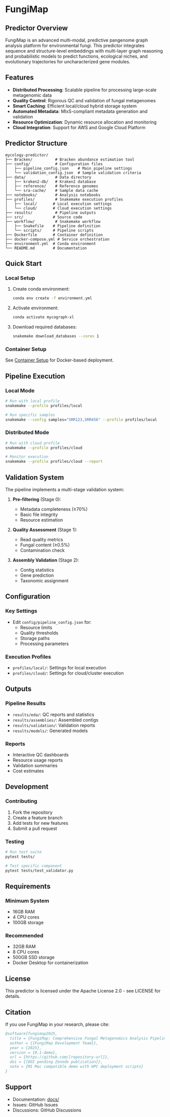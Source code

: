 # FungiMap

## Predictor Overview
FungiMap is an advanced multi-modal, predictive pangenome graph analysis platform for environmental fungi. This predictor integrates sequence and structure-level embeddings with multi-layer graph reasoning and probabilistic models to predict functions, ecological niches, and evolutionary trajectories for uncharacterized gene modules.

## Features

- **Distributed Processing**: Scalable pipeline for processing large-scale metagenomic data
- **Quality Control**: Rigorous QC and validation of fungal metagenomes
- **Smart Caching**: Efficient local/cloud hybrid storage system
- **Automated Metadata**: MIxS-compliant metadata generation and validation
- **Resource Optimization**: Dynamic resource allocation and monitoring
- **Cloud Integration**: Support for AWS and Google Cloud Platform

## Predictor Structure
```
mycology-predictor/
├── Bracken/          # Bracken abundance estimation tool
├── config/           # Configuration files
│   ├── pipeline_config.json    # Main pipeline settings
│   └── validation_config.json  # Sample validation criteria
├── data/             # Data directory
│   ├── kraken2-db/   # Kraken2 database
│   ├── reference/    # Reference genomes
│   └── sra-cache/    # Sample data cache
├── notebooks/        # Analysis notebooks
├── profiles/         # Snakemake execution profiles
│   ├── local/       # Local execution settings
│   └── cloud/       # Cloud execution settings
├── results/          # Pipeline outputs
├── src/             # Source code
├── workflow/         # Snakemake workflow
│   ├── Snakefile    # Pipeline definition
│   └── scripts/     # Pipeline scripts
├── Dockerfile       # Container definition
├── docker-compose.yml # Service orchestration
├── environment.yml  # Conda environment
└── README.md        # Documentation
```

## Quick Start

### Local Setup
1. Create conda environment:
   ```bash
   conda env create -f environment.yml
   ```
2. Activate environment:
   ```bash
   conda activate mycograph-xl
   ```
3. Download required databases:
   ```bash
   snakemake download_databases --cores 1
   ```

### Container Setup
See [Container Setup](DOCKER_SETUP.md) for Docker-based deployment.

## Pipeline Execution

### Local Mode
```bash
# Run with local profile
snakemake --profile profiles/local

# Run specific samples
snakemake --config samples="SRR123,SRR456" --profile profiles/local
```

### Distributed Mode
```bash
# Run with cloud profile
snakemake --profile profiles/cloud

# Monitor execution
snakemake --profile profiles/cloud --report
```

## Validation System

The pipeline implements a multi-stage validation system:

1. **Pre-filtering** (Stage 0):
   - Metadata completeness (≥70%)
   - Basic file integrity
   - Resource estimation

2. **Quality Assessment** (Stage 1):
   - Read quality metrics
   - Fungal content (≥0.5%)
   - Contamination check

3. **Assembly Validation** (Stage 2):
   - Contig statistics
   - Gene prediction
   - Taxonomic assignment

## Configuration

### Key Settings
- Edit `config/pipeline_config.json` for:
  - Resource limits
  - Quality thresholds
  - Storage paths
  - Processing parameters

### Execution Profiles
- `profiles/local/`: Settings for local execution
- `profiles/cloud/`: Settings for cloud/cluster execution

## Outputs

### Pipeline Results
- `results/eda/`: QC reports and statistics
- `results/assemblies/`: Assembled contigs
- `results/validation/`: Validation reports
- `results/models/`: Generated models

### Reports
- Interactive QC dashboards
- Resource usage reports
- Validation summaries
- Cost estimates

## Development

### Contributing
1. Fork the repository
2. Create a feature branch
3. Add tests for new features
4. Submit a pull request

### Testing
```bash
# Run test suite
pytest tests/

# Test specific component
pytest tests/test_validator.py
```

## Requirements

### Minimum System
- 16GB RAM
- 4 CPU cores
- 100GB storage

### Recommended
- 32GB RAM
- 8 CPU cores
- 500GB SSD storage
- Docker Desktop for containerization

## License
This predictor is licensed under the Apache License 2.0 - see LICENSE for details.

## Citation
If you use FungiMap in your research, please cite:

```bibtex
@software{fungimap2025,
  title = {FungiMap: Comprehensive Fungal Metagenomics Analysis Pipeline},
  author = {{FungiMap Development Team}},
  year = {2025},
  version = {0.1-demo},
  url = {https://github.com/[repository-url]},
  doi = {[DOI pending Zenodo publication]},
  note = {M1 Mac compatible demo with HPC deployment scripts}
}
```

## Support
- Documentation: [docs/](docs/)
- Issues: GitHub Issues
- Discussions: GitHub Discussions